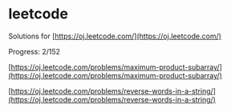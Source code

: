 leetcode
========

Solutions for [https://oj.leetcode.com/](https://oj.leetcode.com/)

Progress: 2/152

[https://oj.leetcode.com/problems/maximum-product-subarray/](https://oj.leetcode.com/problems/maximum-product-subarray/)

[https://oj.leetcode.com/problems/reverse-words-in-a-string/](https://oj.leetcode.com/problems/reverse-words-in-a-string/)